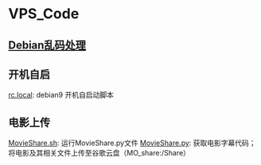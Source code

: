 # VPS_Code

## [Debian乱码处理][Debian乱码处理]

## 开机自启
[rc.local][rc.local]: debian9 开机自启动脚本

## 电影上传
[MovieShare.sh][MovieShare.sh]: 运行MovieShare.py文件
[MovieShare.py][MovieShare.py]: 获取电影字幕代码；将电影及其相关文件上传至谷歌云盘（MO_share:/Share）



[Debian乱码处理]:https://blog.csdn.net/qq_32863631/article/details/75314999
[rc.local]:https://raw.githubusercontent.com/mo1055/VPS_Code/master/rc.local
[MovieShare.sh]:https://raw.githubusercontent.com/mo1055/VPS_Code/master/MovieShare.sh
[MovieShare.py]:https://raw.githubusercontent.com/mo1055/VPS_Code/master/MovieShare.py
